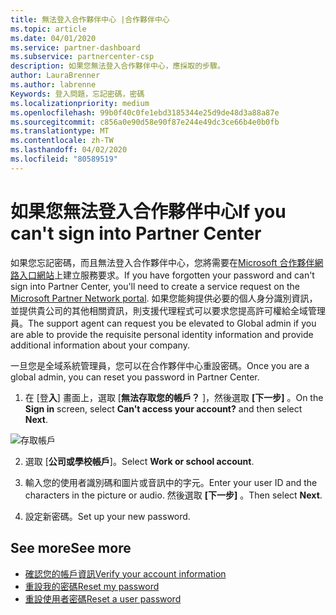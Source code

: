 ```yaml
---
title: 無法登入合作夥伴中心 |合作夥伴中心
ms.topic: article
ms.date: 04/01/2020
ms.service: partner-dashboard
ms.subservice: partnercenter-csp
description: 如果您無法登入合作夥伴中心，應採取的步驟。
author: LauraBrenner
ms.author: labrenne
Keywords: 登入問題，忘記密碼，密碼
ms.localizationpriority: medium
ms.openlocfilehash: 99b0f40c0fe1ebd3185344e25d9de48d3a88a87e
ms.sourcegitcommit: c856a0e90d58e90f87e244e49dc3ce66b4e0b0fb
ms.translationtype: MT
ms.contentlocale: zh-TW
ms.lasthandoff: 04/02/2020
ms.locfileid: "80589519"
---
```

# <a name="if-you-cant-sign-into-partner-center"></a><span data-ttu-id="555a5-104">如果您無法登入合作夥伴中心</span><span class="sxs-lookup"><span data-stu-id="555a5-104">If you can't sign into Partner Center</span></span>

<span data-ttu-id="555a5-105">如果您忘記密碼，而且無法登入合作夥伴中心，您將需要在[Microsoft 合作夥伴網路入口網站](https://partner.microsoft.com/commercial#/)上建立服務要求。</span><span class="sxs-lookup"><span data-stu-id="555a5-105">If you have forgotten your password and can't sign into Partner Center, you'll need to create a service request on the [Microsoft Partner Network portal](https://partner.microsoft.com/commercial#/).</span></span> <span data-ttu-id="555a5-106">如果您能夠提供必要的個人身分識別資訊，並提供貴公司的其他相關資訊，則支援代理程式可以要求您提高許可權給全域管理員。</span><span class="sxs-lookup"><span data-stu-id="555a5-106">The support agent can request you be elevated to Global admin if you are able to provide the requisite personal identity information and provide additional information about your company.</span></span>

<span data-ttu-id="555a5-107">一旦您是全域系統管理員，您可以在合作夥伴中心重設密碼。</span><span class="sxs-lookup"><span data-stu-id="555a5-107">Once you are a global admin, you can reset you password in Partner Center.</span></span>

1. <span data-ttu-id="555a5-108">在 [登**入**] 畫面上，選取 [**無法存取您的帳戶？** ]，然後選取 **[下一步]** 。</span><span class="sxs-lookup"><span data-stu-id="555a5-108">On the **Sign in** screen, select **Can't access your account?** and then select **Next**.</span></span>

![存取帳戶](images/password/password/accessaccount1.png)

2. <span data-ttu-id="555a5-110">選取 [**公司或學校帳戶**]。</span><span class="sxs-lookup"><span data-stu-id="555a5-110">Select **Work or school account**.</span></span>

3. <span data-ttu-id="555a5-111">輸入您的使用者識別碼和圖片或音訊中的字元。</span><span class="sxs-lookup"><span data-stu-id="555a5-111">Enter your user ID and the characters in the picture or audio.</span></span> <span data-ttu-id="555a5-112">然後選取 **[下一步]** 。</span><span class="sxs-lookup"><span data-stu-id="555a5-112">Then select **Next**.</span></span>

4. <span data-ttu-id="555a5-113">設定新密碼。</span><span class="sxs-lookup"><span data-stu-id="555a5-113">Set up your new password.</span></span>

## <a name="see-more"></a><span data-ttu-id="555a5-114">See more</span><span class="sxs-lookup"><span data-stu-id="555a5-114">See more</span></span>

- [<span data-ttu-id="555a5-115">確認您的帳戶資訊</span><span class="sxs-lookup"><span data-stu-id="555a5-115">Verify your account information</span></span>](verification-responses.md)
- [<span data-ttu-id="555a5-116">重設我的密碼</span><span class="sxs-lookup"><span data-stu-id="555a5-116">Reset my password</span></span>](reset-my-pasword.md)
- [<span data-ttu-id="555a5-117">重設使用者密碼</span><span class="sxs-lookup"><span data-stu-id="555a5-117">Reset a user password</span></span>](reset-a-user-password.md)

